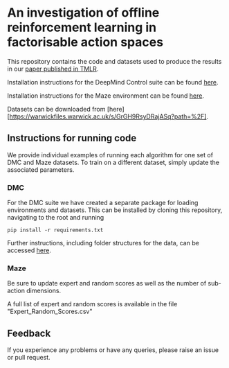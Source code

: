 # An investigation of offline reinforcement learning in factorisable action spaces

This repository contains the code and datasets used to produce the results in our [paper published in TMLR](https://openreview.net/pdf?id=STwxyUfpNV).

Installation instructions for the DeepMind Control suite can be found [here](https://github.com/google-deepmind/dm_control).

Installation instructions for the Maze environment can be found [here](https://github.com/yashchandak/lifelong_changing_actions).

Datasets can be downloaded from [here][https://warwickfiles.warwick.ac.uk/s/GrGH9RsyDRajASq?path=%2F].

## Instructions for running code
We provide individual examples of running each algorithm for one set of DMC and Maze datasets.  To train on a different dataset, simply update the associated parameters.

### DMC

For the DMC suite we have created a separate package for loading environments and datasets.  This can be installed by cloning this repository, navigating to the root and running 
```
pip install -r requirements.txt
```
Further instructions, including folder structures for the data, can be accessed [here](https://github.com/davidireland3/dmc_datasets).

### Maze

Be sure to update expert and random scores as well as the number of sub-action dimensions.

A full list of expert and random scores is available in the file "Expert_Random_Scores.csv"

## Feedback 
If you experience any problems or have any queries, please raise an issue or pull request.
